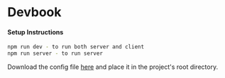 # Devbook

#### Setup Instructions

```sh
npm run dev - to run both server and client
npm run server - to run server
```

Download the config file [here](https://docs.google.com/document/d/1Xibo1xGvH_Z6Zhk6JdqzP1hX4Qlg8SIMI-N8BSkMZpI/edit?usp=sharing) and place it in the project's root directory.
